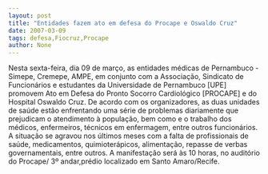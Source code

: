 ```yaml
---
layout: post
title: "Entidades fazem ato em defesa do Procape e Oswaldo Cruz"
date: 2007-03-09
tags: defesa,Fiocruz,Procape
author: None
---
```

Nesta sexta-feira, dia 09 de março, as entidades médicas de Pernambuco - Simepe, Cremepe, AMPE, em conjunto com a Associação, Sindicato de Funcionários e estudantes da Universidade de Pernambuco [UPE] promovem Ato em Defesa do Pronto Socorro Cardiológico [PROCAPE] e do Hospital Oswaldo Cruz.
De acordo com os organizadores, as duas unidades de saúde estão enfrentando uma série de problemas diariamente que prejudicam o atendimento à população, bem como e o trabalho dos médicos, enfermeiros, técnicos em enfermagem, entre outros funcionários. 
A situação se agravou nos últimos meses com a falta de profissionais de saúde, medicamentos, quimioterápicos, alimentação, repasse de verbas governamentais, entre outros. 
A manifestação será às 10 horas, no auditório do Procape/ 3º andar,prédio localizado em Santo Amaro/Recife. 